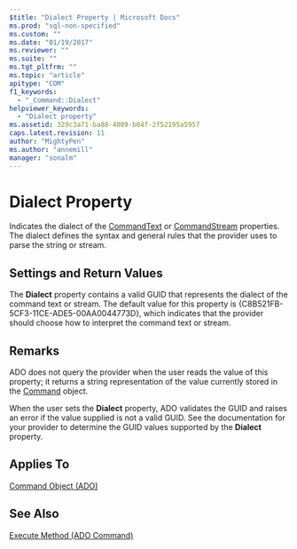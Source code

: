 ```yaml
---
$title: "Dialect Property | Microsoft Docs"
ms.prod: "sql-non-specified"
ms.custom: ""
ms.date: "01/19/2017"
ms.reviewer: ""
ms.suite: ""
ms.tgt_pltfrm: ""
ms.topic: "article"
apitype: "COM"
f1_keywords: 
  - "_Command::Dialect"
helpviewer_keywords: 
  - "Dialect property"
ms.assetid: 329c3a71-ba88-4009-b04f-2f52195a5957
caps.latest.revision: 11
author: "MightyPen"
ms.author: "annemill"
manager: "sonalm"
---
```

# Dialect Property
Indicates the dialect of the [CommandText](../../../ado/reference/ado-api/commandtext-property-ado.md) or [CommandStream](../../../ado/reference/ado-api/commandstream-property-ado.md) properties. The dialect defines the syntax and general rules that the provider uses to parse the string or stream.  
  
## Settings and Return Values  
 The **Dialect** property contains a valid GUID that represents the dialect of the command text or stream. The default value for this property is {C8B521FB-5CF3-11CE-ADE5-00AA0044773D}, which indicates that the provider should choose how to interpret the command text or stream.  
  
## Remarks  
 ADO does not query the provider when the user reads the value of this property; it returns a string representation of the value currently stored in the [Command](../../../ado/reference/ado-api/command-object-ado.md) object.  
  
 When the user sets the **Dialect** property, ADO validates the GUID and raises an error if the value supplied is not a valid GUID. See the documentation for your provider to determine the GUID values supported by the **Dialect** property.  
  
## Applies To  
 [Command Object (ADO)](../../../ado/reference/ado-api/command-object-ado.md)  
  
## See Also  
 [Execute Method (ADO Command)](../../../ado/reference/ado-api/execute-method-ado-command.md)